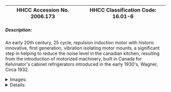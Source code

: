 | **HHCC Accession No. 2006.173** |**HHCC Classification Code:  16.01-6**|
| ----------- | ----------- |
##### Description:
An early 20th century, 25 cycle, repulsion induction motor with historic innovative, first generation, vibration isolating motor mounts, a significant step in helping to reduce the noise level in the canadian kitchen, resulting from the introduction of motorized machinery, built in Canada for Kelvinator's cabinet refrigerators introduced in the early 1930's, Wagner, Circa 1932.


<details>
	<summary>Images:</summary>
<div class="gallery gallery-wrapper--full" contenteditable="false" data-is-empty="false" data-translation="Add images" data-columns="6">
<figure class="gallery__item"><a href="#DOMAIN_NAME#gallery/16.01-6.jpg" data-size="2145x918"><img src="#DOMAIN_NAME#gallery/16.01-6-thumbnail.jpg" alt=""></a></figure>
<figure class="gallery__item"><a href="#DOMAIN_NAME#gallery/16.01-6a.jpg" data-size="1847x1313"><img src="#DOMAIN_NAME#gallery/16.01-6a-thumbnail.jpg" alt=""></a></figure>
</div>
</details>


<details>
	<summary>Details:</summary>

##### Group:
16.01 Electric Motors - Single Phase, Repulsion Induction and Repulsion Motors

##### Make:
Wagner

##### Manufacturer:
Wagner Electric Mfg. Co. of Canada Ltd., Div. of Sangamo Co., Ltd. Leaside Ont.

##### Model:
YL22B110K128, Type SAR

##### Serial No.:
1473829

##### Size:
12 x 8 x 8'h

##### Weight:
36 lbs.

##### Circa:
1932

##### Rating:
Exhibit, education, and research quality, illustrating the engineering and construction of an early, Canadian made FHP motor for a Canadian refrigerator, with vibration insulating base.

##### Patent Date/Number:


##### Provenance:
From York County (York Region) Ontario, once a rich agricultural hinterlands, attracting early settlement in the last years of the 18th century. Located on the north slopes of the Oak Ridges Moraine, within 20 miles of Toronto, the County would also attract early ex-urban development, to be come a wealthy market place for the emerging household and consumer technologies of the early and mid 20th century. 

This artifact was discovered in the 1950's in the used stock of T. H. Oliver, Refrigeration and Electric Sales and Service, Aurora, Ontario, an early worker in the field of agricultural, industrial and consumer technology. 

With original shop tag, T.H. Oliver, Refrigeration and Electric Service, marked 'salvage '..'

##### Type and Design:
Early 20th century, heavy duty, repulsion induction, communtating motor,
Early form of inherent overload protector with automatic reset 
Centrifugal brush lifting, armature short circuiting mechanism 
1/6 HP
Dual voltage, 110-220 volts
Bronze sleeve bearings [oil well covers not included]
All steel ferro-magnetic body
Steel slotted base plate.

##### Construction:


##### Material:


##### Special Features:
Early 4 point, innovative, vibration isolating motor mounts 
With original shop tag, T.H. Oliver, Refrigeration and Electric Service, marked 'salvage '..'

##### Accessories:


##### Capacities:


##### Performance Characteristics:


##### Operation:


##### Control and Regulation:


##### Targeted Market Segment:


##### Consumer Acceptance:


##### Merchandising:


##### Market Price:


##### Technological Significance:
An artifact of Canadian history telling many stories of life and times, Canadian technological innovation, dissemination and popularization of technology for the Canadian home:
An early Canadian made FHP motor for an early Canadian refrigerator manufacturer, marking the optimism of the times, the capital investment made, in spite of a period of marked economic depression  
A pioneering step in quieting the Canadian kitchen. The 4 point, rubber vibration insulating base would be an historic step of significant proportion in reducing noise in the kitchen, which followed the introduction of electro-motive powered machinery into the home. It would be the first step in an evolutionary sequence which would result, in the complete disappearance of the noisy, hazards, FHP motor, embedding it within the refrigeration system itself, the hermetic refrigeration motor compressor. [see examples classification code 4.01] [see also Note 1] 
Part of the historic movement to unitize and package the mechanical refrigeration systems, to be marketed to the Canadian home owner - with all its piping, motor, compressor, valving and so forth. Manufactures understood that the popular acceptance of the technology by homeowners, would increasingly depend on making this mechanical wonder not only quieter, but more reliable and repairable, independent of local highly skilled tradesman. The packaged, factory ready refrigeration replacement system was seen as the answer, although not altogether successful in the earliest attempts of which this motor was part   ' See Reference 12.       
Repulsion induction motor technology was above all a marvel of its time, a technology born of both science and the consumer market place, a classic formula for the innovation and diffusion of popular technology, throughout the balance of the 20th century and on in to the 21st. Scientifically, the work of Faraday and many others laid much of the theoretical foundations for electromagnetic devices, the marvel of the early 20th century [much in the same way digital devices became the marvel of the early years of the 21st]. The wonders made possible by alternating current energised, rotating magnetic fields and the electric and magnetic circuitry that made them possible would soon be exploited by those interested in their application in applied electro-motive technology, including Steinnmetz and others. [See References especially #I, 2, and 5]
See also ID# 296

##### Industrial Significance:
See also notes ID# 296

##### Socio-economic Significance:


##### Socio-cultural Significance:
Not-with-standing a major depression and two world wars the first half of the 20th century was a period of exceptional ferment in the development and popular dissemination of FHP electric motor technology. Associated with the development  were a number of driving forces, mutually supporting and interacting:
Scientifically, the theoretical ground work for development of an astonishing array of electrical and electro-magnet devices had been laid by the early years of the 20th century, through the efforts of Faraday and Steinnmetz, among many others,
Technologically, the work of Thomas Edison, among others, laid the foundation stones on which urban and rural electrification would proceed, enabling an new era in human experience, favoured with consumer goods and services, previously unimagined,     
Economically, a favourable climate for capital investment in manufacturing capacity, methods and materials emerged, part of North America's second industrial revolution, 
Socially and culturally the consumer society was born, nurtured by a pent up demand for an easier, more comfortable, pleasurable lifestyle, and the sense that 20th century electrical and electro-motive technology might be able to help.
The FHP electric motor, engineered for 110 volt, single-phase house current, revolutionized life in the Canadian home. It enabled an astonishing list of appliances and labour saving devices. The revolution would take place in an astonishingly short period of time - for much of urban Canada much less than a decade. The electro-mechanical mechanization of the Canadian home was accomplished for much of urban Canada by the late 1930's. 
But the early 20th century wonders of household mechanization would be dependent , in turn, on household  'electrification'   Between them electrification and electro-mechanical mechanization changed everything. Almost over night it altered what Canadians do in the course of their day, how they live and their expectations of what their world had in store for them - in labour saving devices, devices of convenience, health and safety.
The fractional horsepower electric motor [FHP] became an ubiquitous part of the Canadian household by the mid 1930's. Cyril Veinott reported, December 1938:

'Practically every electrified home today makes use of one or more fractional horsepower motors.  This kind of motor may be used in a washing machine, refrigerator, vacuum cleaner, clock, oil burner, hair drier, room heater, sewing machine, razor, health machine, fan, air conditioner, stoker, ironed, floor waxer, or food mixer.  In industrial use, the number of useful tasks performed by fractional horsepower motors is legion.  In the United States alone, the value of fractional horsepower motors sold amounts to approximately $50,000,000 annually.' See reference #1

Similarly, more than half a decade earlier Daniel Braymer had commented on the proliferation of this mind and life changing technology for home electro-mechanization. He observed that what had made it all possible was the invention of single phase alternating current motor, in a number of subtypes, small quiet, self starting, reliable and affordable motors for the home, motors which were compatible with the rapid standardization of single phase, alternating current, electrical distribution systems then spreading across north America. See reference #2
Among the types of single phase alternating current motors which quickly populated the Canadian home were: repulsion induction [see Group 16.01] for heavy duty, high starting torque applications such as refrigeration appliances; capacitor start  [see Group 16.02] for advanced high torque applications, requiring quiet operation; split Phase  [see Group 16.04] for light duty low starting torque applications; and shaded pole [see Group 16.04] designs for small devices such electric fans.
The FHP single phase induction motor, often unobtrusive, out of sight in a dark corner, has, none-the-less, been a principle foundation stone on which Canadian, popular consumer and household technology has evolved, throughout the 20th century and into the 21st  - a driving force of profound, typically un-recognized, social, cultural and economic change  [See reference 6].
Electro-motive technology [the FHP motor], along with electric and electronic communications technology [the telephone and broadcast radio] would invade the Canadian home starting in the 1920's. Throughout the balance of the 20th century these technologies would trigger a vast, new, popular consumer culture, a 'popular technological revolution'. Yet, simply because technology has so shaped the Canadian reality, it has also shaped much profound Canadian though about the technological experience, its meaning and significance for humanity. Included among the works of Canadian writers with an international reputation are: Arthur Kroker, George Grant, Ursala Franklin, Heather Menzies, among many others [See references 7, 8, 9, and 10]. From the vantagepoint of the 21st century noted Canadian writer Jane Jacobs asks, 'Now we stand at another monumental crossroad, as agrarianism gives way to a technology-based future. How do we make this shift without losing the culture we hold dear' [See reference 11]

##### Donor:
G. Leslie Oliver, The T. H. Oliver HVACR Collection

##### HHCC Storage Location:


##### Tracking:


##### Bibliographic References:
'Fractional Horsepower Electric Motors', Cyril Veinott, McGraw Hill New York, 1948
'Rewinding Small Motors', Daniel Braymer and C.C. Roe, McGraw Hill, 1932
'Theory and Application of Capacitor-Start Induction Motors',  G. L. Oliver, Bachelor Thesis ,University of Toronto, Session 1951-52 
'Modern Refrigeration and Air Conditioning', Electric Motors, Chapter 7, Andrew Althouse and Carl Turnquist, Goodheart-Wilcox, 1960 
'A course in Electrical Engineering, Volume II, Alternating Current', Chester Dawes, McGraw Hill, 1934, Starting single Phase Induction Motors, P. 362.
'The Fractional Horsepower Motor and its Impact on Canadian Society and Culture', G. Leslie Oliver, Material History Review, Vol. 43, Journal National Museum of Science and Technology, 1996.
'Technology and the Canadian Mind, Innis/ McLuhan/Grant', Arthur Kroker, New World Perspectives, 1984.
'Technology and Empire', George Grant, Anansi, 1969,
'The Real World of Technology', Ursula Franklin, Anansi, 1993.
 'Fast Forward and Out of Control', Heather Menzies, Macmillan, 1989 
'Dark Ages Ahead', Jane Jacobs, Random House, 2004
'Kelvinator Service Manual', Kelvinator of Canada, January, 1935, P.56

##### Notes:
Other styles of early vibration isolation mountings were introduced by Delco, see ID# 298, moving to the axial, torsion mount commonly used to the turn of the century, see ID# 308

##### Related Reports:

</details>
